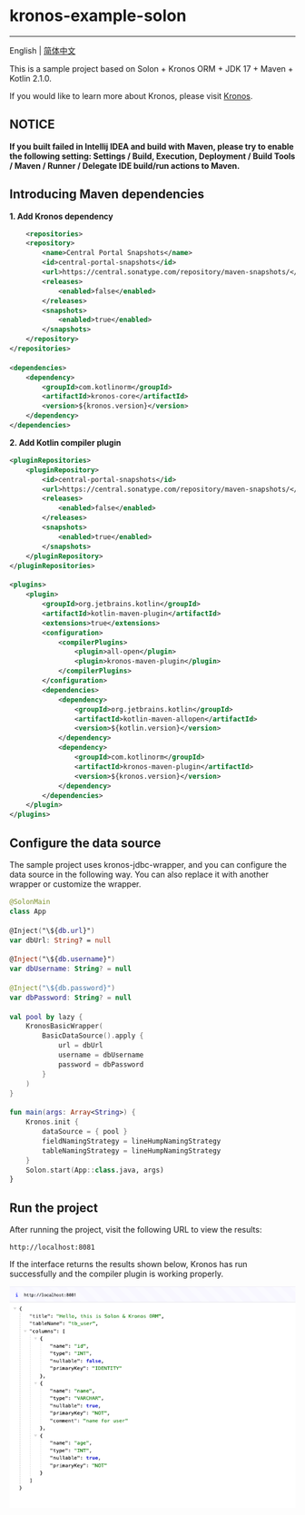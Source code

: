 # kronos-example-solon

-------------------------

English | [简体中文](https://github.com/Kronos-orm/kronos-example-solon/blob/main/README-zh_CN.md)

This is a sample project based on Solon + Kronos ORM + JDK 17 + Maven + Kotlin 2.1.0.

If you would like to learn more about Kronos, please visit [Kronos](https://www.kotlinorm.com/).

## NOTICE
**If you built failed in Intellij IDEA and build with Maven, please try to enable the following setting: Settings / Build, Execution, Deployment / Build Tools / Maven / Runner / Delegate IDE build/run actions to Maven.**

## Introducing Maven dependencies

**1. Add Kronos dependency**

```xml
    <repositories>
    <repository>
        <name>Central Portal Snapshots</name>
        <id>central-portal-snapshots</id>
        <url>https://central.sonatype.com/repository/maven-snapshots/</url>
        <releases>
            <enabled>false</enabled>
        </releases>
        <snapshots>
            <enabled>true</enabled>
        </snapshots>
    </repository>
</repositories>

<dependencies>
    <dependency>
        <groupId>com.kotlinorm</groupId>
        <artifactId>kronos-core</artifactId>
        <version>${kronos.version}</version>
    </dependency>
</dependencies>
```

**2. Add Kotlin compiler plugin**

```xml
<pluginRepositories>
    <pluginRepository>
        <id>central-portal-snapshots</id>
        <url>https://central.sonatype.com/repository/maven-snapshots/</url>
        <releases>
            <enabled>false</enabled>
        </releases>
        <snapshots>
            <enabled>true</enabled>
        </snapshots>
    </pluginRepository>
</pluginRepositories>

<plugins>
    <plugin>
        <groupId>org.jetbrains.kotlin</groupId>
        <artifactId>kotlin-maven-plugin</artifactId>
        <extensions>true</extensions>
        <configuration>
            <compilerPlugins>
                <plugin>all-open</plugin>
                <plugin>kronos-maven-plugin</plugin>
            </compilerPlugins>
        </configuration>
        <dependencies>
            <dependency>
                <groupId>org.jetbrains.kotlin</groupId>
                <artifactId>kotlin-maven-allopen</artifactId>
                <version>${kotlin.version}</version>
            </dependency>
            <dependency>
                <groupId>com.kotlinorm</groupId>
                <artifactId>kronos-maven-plugin</artifactId>
                <version>${kronos.version}</version>
            </dependency>
        </dependencies>
    </plugin>
</plugins>
```

## Configure the data source

The sample project uses kronos-jdbc-wrapper, and you can configure the data source in the following way.
You can also replace it with another wrapper or customize the wrapper.

```kotlin
@SolonMain
class App

@Inject("\${db.url}")
var dbUrl: String? = null

@Inject("\${db.username}")
var dbUsername: String? = null

@Inject("\${db.password}")
var dbPassword: String? = null

val pool by lazy {
    KronosBasicWrapper(
        BasicDataSource().apply {
            url = dbUrl
            username = dbUsername
            password = dbPassword
        }
    )
}

fun main(args: Array<String>) {
    Kronos.init {
        dataSource = { pool }
        fieldNamingStrategy = lineHumpNamingStrategy
        tableNamingStrategy = lineHumpNamingStrategy
    }
    Solon.start(App::class.java, args)
}
```

## Run the project

After running the project, visit the following URL to view the results:

```
http://localhost:8081
```

If the interface returns the results shown below, Kronos has run successfully and the compiler plugin is working
properly.

![screen](https://github.com/Kronos-orm/kronos-example-solon/blob/main/screenshot/img.png?raw=true)
